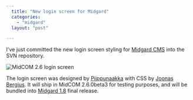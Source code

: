 ```yaml
---
  title: "New login screen for Midgard"
  categories: 
    - "midgard"
  layout: "post"

---
```

I've just committed the new login screen styling for [Midgard CMS][1] into the SVN repository.

![MidCOM 2.6 login screen](https://d2vqpl3tx84ay5.cloudfront.net/midcom-2-6-login-screen-small.jpg)

The login screen was designed by [Piippunaakka][2] with CSS by [Joonas Bergius][3]. It will ship in MidCOM 2.6.0beta3 for testing purposes, and will be bundled into [Midgard 1.8][4] final release.

[1]: http://www.midgard-project.org/
[2]: http://www.piippunaakka.fi/
[3]: http://www.nemein.com/en/team/jbergius.html
[4]: http://www.midgard-project.org/midgard/1.8/
